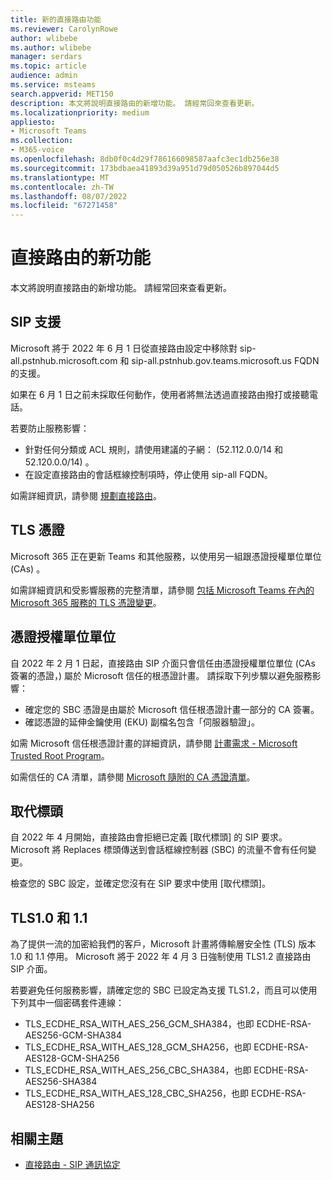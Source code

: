 ```yaml
---
title: 新的直接路由功能
ms.reviewer: CarolynRowe
author: wlibebe
ms.author: wlibebe
manager: serdars
ms.topic: article
audience: admin
ms.service: msteams
search.appverid: MET150
description: 本文將說明直接路由的新增功能。 請經常回來查看更新。
ms.localizationpriority: medium
appliesto:
- Microsoft Teams
ms.collection:
- M365-voice
ms.openlocfilehash: 8db0f0c4d29f786166098587aafc3ec1db256e38
ms.sourcegitcommit: 173bdbaea41893d39a951d79d050526b897044d5
ms.translationtype: MT
ms.contentlocale: zh-TW
ms.lasthandoff: 08/07/2022
ms.locfileid: "67271458"
---
```

# <a name="whats-new-for-direct-routing"></a>直接路由的新功能

本文將說明直接路由的新增功能。 請經常回來查看更新。

## <a name="sip-support"></a>SIP 支援

Microsoft 將于 2022 年 6 月 1 日從直接路由設定中移除對 sip-all.pstnhub.microsoft.com 和 sip-all.pstnhub.gov.teams.microsoft.us FQDN 的支援。

如果在 6 月 1 日之前未採取任何動作，使用者將無法透過直接路由撥打或接聽電話。

若要防止服務影響：

- 針對任何分類或 ACL 規則，請使用建議的子網： (52.112.0.0/14 和 52.120.0.0/14) 。
- 在設定直接路由的會話框線控制項時，停止使用 sip-all FQDN。

如需詳細資訊，請參閱 [規劃直接路由](direct-routing-plan.md)。

## <a name="tls-certificates"></a>TLS 憑證

Microsoft 365 正在更新 Teams 和其他服務，以使用另一組跟憑證授權單位單位 (CAs) 。

如需詳細資訊和受影響服務的完整清單，請參閱 [包括 Microsoft Teams 在內的 Microsoft 365 服務的 TLS 憑證變更](https://techcommunity.microsoft.com/t5/microsoft-teams-blog/tls-certificate-changes-to-microsoft-365-services-including/ba-p/3249676)。

## <a name="certificate-authorities"></a>憑證授權單位單位

自 2022 年 2 月 1 日起，直接路由 SIP 介面只會信任由憑證授權單位單位 (CAs 簽署的憑證，) 屬於 Microsoft 信任的根憑證計畫。 請採取下列步驟以避免服務影響：

- 確定您的 SBC 憑證是由屬於 Microsoft 信任根憑證計畫一部分的 CA 簽署。
- 確認憑證的延伸金鑰使用 (EKU) 副檔名包含「伺服器驗證」。

如需 Microsoft 信任根憑證計畫的詳細資訊，請參閱 [計畫需求 - Microsoft Trusted Root Program](/security/trusted-root/program-requirements)。

如需信任的 CA 清單，請參閱 [Microsoft 隨附的 CA 憑證清單](https://ccadb-public.secure.force.com/microsoft/IncludedCACertificateReportForMSFT)。

## <a name="replace-headers"></a>取代標頭

自 2022 年 4 月開始，直接路由會拒絕已定義 [取代標頭] 的 SIP 要求。 Microsoft 將 Replaces 標頭傳送到會話框線控制器 (SBC) 的流量不會有任何變更。

檢查您的 SBC 設定，並確定您沒有在 SIP 要求中使用 [取代標頭]。

## <a name="tls10-and-11"></a>TLS1.0 和 1.1

為了提供一流的加密給我們的客戶，Microsoft 計畫將傳輸層安全性 (TLS) 版本 1.0 和 1.1 停用。 Microsoft 將于 2022 年 4 月 3 日強制使用 TLS1.2 直接路由 SIP 介面。

若要避免任何服務影響，請確定您的 SBC 已設定為支援 TLS1.2，而且可以使用下列其中一個密碼套件連線：

- TLS_ECDHE_RSA_WITH_AES_256_GCM_SHA384，也即 ECDHE-RSA-AES256-GCM-SHA384
- TLS_ECDHE_RSA_WITH_AES_128_GCM_SHA256，也即 ECDHE-RSA-AES128-GCM-SHA256
- TLS_ECDHE_RSA_WITH_AES_256_CBC_SHA384，也即 ECDHE-RSA-AES256-SHA384
- TLS_ECDHE_RSA_WITH_AES_128_CBC_SHA256，也即 ECDHE-RSA-AES128-SHA256

## <a name="related-topics"></a>相關主題

- [直接路由 - SIP 通訊協定](direct-routing-protocols-sip.md)

